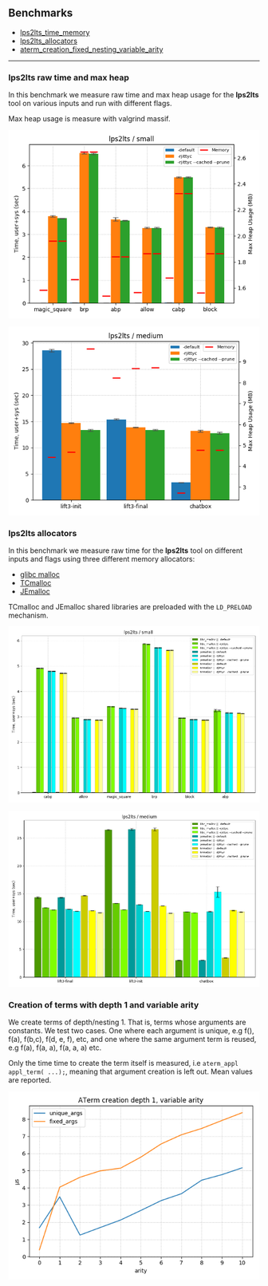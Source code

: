 ## Benchmarks
- [lps2lts_time_memory](#benchmark-lps2lts_time_memory)
- [lps2lts_allocators](#benchmark-lps2lts_allocators)
- [aterm_creation_fixed_nesting_variable_arity](#aterm_creation_fixed_nesting_variable_arity)

___

<span id="benchmark-lps2lts_time_memory"></span>

### lps2lts raw time and max heap

In this benchmark we measure raw time and max heap usage for the **lps2lts** tool on various inputs and run with different flags.

Max heap usage is measure with valgrind massif.

![benchmark-lps2lts_time_memory-small-plot](https://raw.githubusercontent.com/gkarlos/mcrl2-perf/master/docs/images/plots/time-memory-small.png)

![benchmark-lps2lts_time_memory-medium-plot](https://raw.githubusercontent.com/gkarlos/mcrl2-perf/master/docs/images/plots/time-memory-medium.png)


<span id="benchmark-lps2lts_allocators"></span>

### lps2lts allocators

In this benchmark we measure raw time for the **lps2lts** tool on different inputs and flags using three different memory allocators:
- [glibc malloc](https://sourceware.org/glibc/wiki/MallocInternals)
- [TCmalloc](http://goog-perftools.sourceforge.net/doc/tcmalloc.html)
- [JEmalloc](http://jemalloc.net/)

TCmalloc and JEmalloc shared libraries are preloaded with the `LD_PRELOAD` mechanism.

![benchmark-lps2lts_allocators-small-plot](https://raw.githubusercontent.com/gkarlos/mcrl2-perf/master/docs/images/plots/allocators-small.png)

![benchmark-lps2lps2lts_allocators-medium-plot](https://raw.githubusercontent.com/gkarlos/mcrl2-perf/master/docs/images/plots/allocators-medium.png)

<span id="aterm_creation_fixed_nesting_variable_arity"></span>

### Creation of terms with depth 1 and variable arity

We create terms of depth/nesting 1. That is, terms whose arguments are constants.
We test two cases. One where each argument is unique, e.g f(), f(a), f(b,c), f(d, e, f), etc, 
and one where the same argument term is reused, e.g f(a), f(a, a), f(a, a, a) etc.

Only the time time to create the term itself is measured, i.e `aterm_appl appl_term( ...);`, meaning that argument creation is left out. Mean values are reported.

![term_creation_depth_1_variable_arity](https://raw.githubusercontent.com/gkarlos/mcrl2-perf/master/docs/images/plots/term_creation_depth_1_variable_arity.png)
